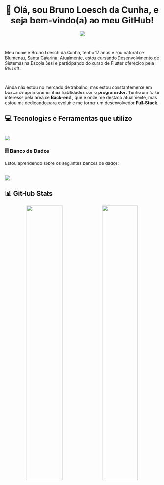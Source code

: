 <h1 align="center"> 👋 Olá, sou Bruno Loesch da Cunha, e seja bem-vindo(a) ao meu GitHub! </h1>

<p align="center">
  <img align="center" src="https://readme-typing-svg.herokuapp.com?color=B808F7&lines=Programador+em+formação+;Entusiasta+em+Back-end+" />
</p>

<br>

<p>
 Meu nome é Bruno Loesch da Cunha, tenho 17 anos e sou natural de Blumenau, Santa Catarina. Atualmente, estou cursando Desenvolvimento de Sistemas na Escola Sesi e participando do curso de Flutter oferecido pela Blusoft. 
  </p> <br> <p>
Ainda não estou no mercado de trabalho, mas estou constantemente em busca de aprimorar minhas habilidades como <b>programador</b>.
Tenho um forte interesse pela área de <b>Back-end</b> , que é onde me destaco atualmente, mas estou me dedicando para evoluir e me tornar um desenvolvedor <b>Full-Stack</b>.<br>
</p>


## 💻 Tecnologias e Ferramentas que utilizo

<div style="display: inline_block"><br>
  <img src="https://skillicons.dev/icons?i=java,flutter,dart,vscode,git,github" />
          
</div>

### 🗄️ Banco de Dados

Estou aprendendo sobre os seguintes bancos de dados:

<div style="display: inline_block"><br>
  <img src="https://skillicons.dev/icons?i=mysql,postgresql,mongodb" />
</div>

## 📊 GitHub Stats

<p align="center">
  <img width="48%" src="https://github-readme-stats.vercel.app/api?username=L03sch&show_icons=true&theme=tokyonight&include_all_commits=true$locale=pt-br" />
  <img width="48%" src="https://github-readme-stats.vercel.app/api/top-langs/?username=L03sch&theme=tokyonight&layout=compact&custom_title=Tecnologias&langs_count=9" />
</p>


